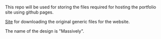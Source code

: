 This repo will be used for storing the files required for hosting the portfolio site using github pages.

[Site](https://html5up.net/) for downloading the original generic files for the website.

The name of the design is "Massively".